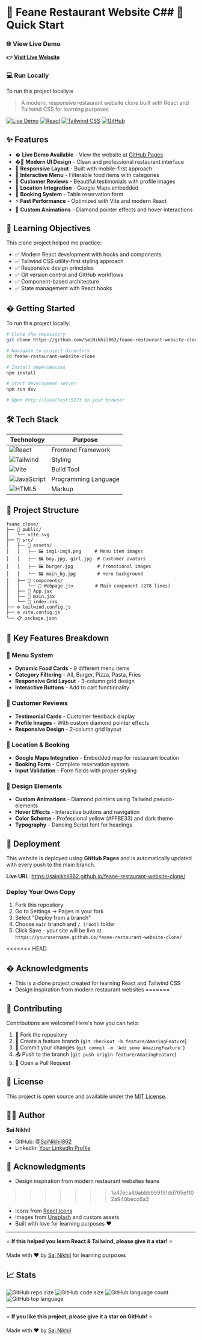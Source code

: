 # 🍕 Feane Restaurant Website C## 🚀 Quick Start

### 🌐 View Live Demo
**👉 [Visit Live Website](https://sainikhil862.github.io/feane-restaurant-website-clone/)**

### 💻 Run Locally

To run this project locally:e

> A modern, responsive restaurant website clone built with React and Tailwind CSS for learning purposes

[![Live Demo](https://img.shields.io/badge/🌐_Live_Demo-View_Website-FF6B6B?style=for-the-badge&logo=vercel)](https://sainikhil862.github.io/feane-restaurant-website-clone/)
[![React](https://img.shields.io/badge/React-18.0-blue?style=for-the-badge&logo=react)](https://reactjs.org/)
[![Tailwind CSS](https://img.shields.io/badge/Tailwind_CSS-3.0-38B2AC?style=for-the-badge&logo=tailwind-css)](https://tailwindcss.com/)
[![GitHub](https://img.shields.io/badge/GitHub-Repository-black?style=for-the-badge&logo=github)](https://github.com/SaiNikhil862/feane-restaurant-website-clone)

## ✨ Features

- � **Live Demo Available** - View the website at [GitHub Pages](https://sainikhil862.github.io/feane-restaurant-website-clone/)
- �🎨 **Modern UI Design** - Clean and professional restaurant interface
- 📱 **Responsive Layout** - Built with mobile-first approach
- 🍔 **Interactive Menu** - Filterable food items with categories
- 🌟 **Customer Reviews** - Beautiful testimonials with profile images
- 📍 **Location Integration** - Google Maps embedded
- 🎯 **Booking System** - Table reservation form
- ⚡ **Fast Performance** - Optimized with Vite and modern React
- 💎 **Custom Animations** - Diamond pointer effects and hover interactions

## 🎯 Learning Objectives

This clone project helped me practice:
- ✅ Modern React development with hooks and components
- ✅ Tailwind CSS utility-first styling approach
- ✅ Responsive design principles
- ✅ Git version control and GitHub workflows
- ✅ Component-based architecture
- ✅ State management with React hooks

## � Getting Started

To run this project locally:

```bash
# Clone the repository
git clone https://github.com/SaiNikhil862/feane-restaurant-website-clone.git

# Navigate to project directory
cd feane-restaurant-website-clone

# Install dependencies
npm install

# Start development server
npm run dev

# Open http://localhost:5173 in your browser
```

## 🛠️ Tech Stack

| Technology | Purpose |
|------------|---------|
| ![React](https://img.shields.io/badge/-React-61DAFB?logo=react&logoColor=black) | Frontend Framework |
| ![Tailwind](https://img.shields.io/badge/-Tailwind_CSS-38B2AC?logo=tailwind-css&logoColor=white) | Styling |
| ![Vite](https://img.shields.io/badge/-Vite-646CFF?logo=vite&logoColor=white) | Build Tool |
| ![JavaScript](https://img.shields.io/badge/-JavaScript-F7DF1E?logo=javascript&logoColor=black) | Programming Language |
| ![HTML5](https://img.shields.io/badge/-HTML5-E34F26?logo=html5&logoColor=white) | Markup |

## 🎯 Project Structure

```
feane_clone/
├── 📁 public/
│   └── vite.svg
├── 📁 src/
│   ├── 📁 assets/
│   │   ├── 🖼️ img1-img9.png     # Menu item images
│   │   ├── 🖼️ boy.jpg, girl.jpg  # Customer avatars
│   │   ├── 🖼️ burger.jpg         # Promotional images
│   │   └── 🖼️ main_bg.jpg        # Hero background
│   ├── 📁 components/
│   │   └── 📄 Webpage.jsx        # Main component (278 lines)
│   ├── 📄 App.jsx
│   ├── 📄 main.jsx
│   └── 🎨 index.css
├── ⚙️ tailwind.config.js
├── ⚙️ vite.config.js
└── 📋 package.json
```

## 🌟 Key Features Breakdown

### 🍔 Menu System
- **Dynamic Food Cards** - 9 different menu items
- **Category Filtering** - All, Burger, Pizza, Pasta, Fries
- **Responsive Grid Layout** - 3-column grid design
- **Interactive Buttons** - Add to cart functionality

### 👥 Customer Reviews
- **Testimonial Cards** - Customer feedback display
- **Profile Images** - With custom diamond pointer effects
- **Responsive Design** - 2-column grid layout

### 📍 Location & Booking
- **Google Maps Integration** - Embedded map for restaurant location
- **Booking Form** - Complete reservation system
- **Input Validation** - Form fields with proper styling

### 🎨 Design Elements
- **Custom Animations** - Diamond pointers using Tailwind pseudo-elements
- **Hover Effects** - Interactive buttons and navigation
- **Color Scheme** - Professional yellow (#FFBE33) and dark theme
- **Typography** - Dancing Script font for headings

## 🚀 Deployment

This website is deployed using **GitHub Pages** and is automatically updated with every push to the main branch.

**Live URL**: https://sainikhil862.github.io/feane-restaurant-website-clone/

### Deploy Your Own Copy
1. Fork this repository
2. Go to Settings → Pages in your fork
3. Select "Deploy from a branch" 
4. Choose `main` branch and `/ (root)` folder
5. Click Save - your site will be live at `https://yourusername.github.io/feane-restaurant-website-clone/`

<<<<<<< HEAD
## � Acknowledgments

- This is a clone project created for learning React and Tailwind CSS
- Design inspiration from modern restaurant websites
=======

## 🤝 Contributing

Contributions are welcome! Here's how you can help:

1. 🍴 Fork the repository
2. 🌿 Create a feature branch (`git checkout -b feature/AmazingFeature`)
3. 💾 Commit your changes (`git commit -m 'Add some AmazingFeature'`)
4. 📤 Push to the branch (`git push origin feature/AmazingFeature`)
5. 🔄 Open a Pull Request

## 📄 License

This project is open source and available under the [MIT License](LICENSE).

## 👨‍💻 Author

**Sai Nikhil**
- GitHub: [@SaiNikhil862](https://github.com/SaiNikhil862)
- LinkedIn: [Your LinkedIn Profile](https://linkedin.com/in/sai-nikhil-goud)

## 🙏 Acknowledgments

- Design inspiration from modern restaurant websites feane
>>>>>>> 1a47eca49abbb959151dd705ef102a940becc6a3
- Icons from [React Icons](https://react-icons.github.io/react-icons/)
- Images from [Unsplash](https://unsplash.com) and custom assets
- Built with love for learning purposes ❤️

---

⭐ **If this helped you learn React & Tailwind, please give it a star!** ⭐

Made with ❤️ by [Sai Nikhil](https://github.com/SaiNikhil862) for learning purposes

## 📈 Stats

![GitHub repo size](https://img.shields.io/github/repo-size/SaiNikhil862/feane-restaurant-website-clone)
![GitHub code size](https://img.shields.io/github/languages/code-size/SaiNikhil862/feane-restaurant-website-clone)
![GitHub language count](https://img.shields.io/github/languages/count/SaiNikhil862/feane-restaurant-website-clone)
![GitHub top language](https://img.shields.io/github/languages/top/SaiNikhil862/feane-restaurant-website-clone)

---

⭐ **If you like this project, please give it a star on GitHub!** ⭐

Made with ❤️ by [Sai Nikhil](https://github.com/SaiNikhil862)
